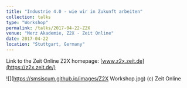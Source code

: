 ```yaml
---
title: "Industrie 4.0 - wie wir in Zukunft arbeiten"
collection: talks
type: "Workshop"
permalink: /talks/2017-04-22-Z2X
venue: "Merz Akademie, Z2X - Zeit Online"
date: 2017-04-22
location: "Stuttgart, Germany"
---
```


Link to the Zeit Online Z2X homepage: [www.z2x.zeit.de](https://z2x.zeit.de/)

![](https://smsiscum.github.io/images/Z2X Workshop.jpg)
(c) Zeit Online

